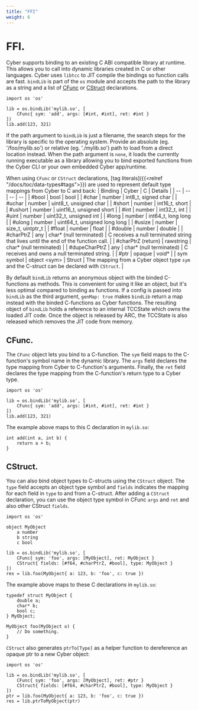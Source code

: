 ```yaml
---
title: "FFI"
weight: 6
---
```


# FFI.
Cyber supports binding to an existing C ABI compatible library at runtime.
This allows you to call into dynamic libraries created in C or other languages.
Cyber uses `libtcc` to JIT compile the bindings so function calls are fast. `bindLib` is part of the `os` module and accepts the path to the library as a string and a list of [CFunc](#cfunc) or [CStruct](#cstruct) declarations.

```cy
import os 'os'

lib = os.bindLib('mylib.so', [
    CFunc{ sym: 'add', args: [#int, #int], ret: #int }
])
lib.add(123, 321)
```

If the path argument to `bindLib` is just a filename, the search steps for the library is specific to the operating system. Provide an absolute (eg. '/foo/mylib.so') or relative (eg. './mylib.so') path to load from a direct location instead. When the path argument is `none`, it loads the currently running executable as a library allowing you to bind exported functions from the Cyber CLI or your own embedded Cyber app/runtime.

When using `CFunc` or `CStruct` declarations, [tag literals]({{<relref "/docs/toc/data-types#tags">}}) are used to represent default type mappings from Cyber to C and back:
| Binding | Cyber | C | Details |
| -- | -- | -- | -- |
| #bool | bool | bool |
| #char | number | int8_t, signed char | 
| #uchar | number | uint8_t, unsigned char | 
| #short | number | int16_t, short | 
| #ushort | number | uint16_t, unsigned short | 
| #int | number | int32_t, int |
| #uint | number | uint32_t, unsigned int |
| #long | number | int64_t, long long | 
| #ulong | number | uint64_t, unsigned long long | 
| #usize | number | size_t, uintptr_t | 
| #float | number | float |
| #double | number | double |
| #charPtrZ | any | char* (null terminated) | C receives a null terminated string that lives until the end of the function call. |
| #charPtrZ (return) | rawstring | char* (null terminated) |
| #dupeCharPtrZ | any | char* (null terminated) | C receives and owns a null terminated string. |
| #ptr | opaque | void* |
| sym symbol | object \<sym\> | Struct | The mapping from a Cyber object type `sym` and the C-struct can be declared with `CStruct`. |

By default `bindLib` returns an anonymous object with the binded C-functions as methods. This is convenient for using it like an object, but it's less optimal compared to binding as functions. If a config is passed into `bindLib` as the third argument, `genMap: true` makes `bindLib` return a map instead with the binded C-functions as Cyber functions.
The resulting object of `bindLib` holds a reference to an internal TCCState which owns the loaded JIT code.
Once the object is released by ARC, the TCCState is also released which removes the JIT code from memory.

## CFunc.
The `CFunc` object lets you bind to a C-function. The `sym` field maps to the C-function's symbol name in the dynamic library. The `args` field declares the type mapping from Cyber to C-function's arguments. Finally, the `ret` field declares the type mapping from the C-function's return type to a Cyber type.

```cy
import os 'os'

lib = os.bindLib('mylib.so', [
    CFunc{ sym: 'add', args: [#int, #int], ret: #int }
])
lib.add(123, 321)
```
The example above maps to this C declaration in `mylib.so`:
```text
int add(int a, int b) {
    return a + b;
}
```

## CStruct.
You can also bind object types to C-structs using the `CStruct` object. The `type` field accepts an object type symbol and `fields` indicates the mapping for each field in `type` to and from a C-struct.
After adding a `CStruct` declaration, you can use the object type symbol in CFunc `args` and `ret` and also other CStruct `fields`.
```cy
import os 'os'

object MyObject
    a number
    b string
    c bool

lib = os.bindLib('mylib.so', [
    CFunc{ sym: 'foo', args: [MyObject], ret: MyObject }
    CStruct{ fields: [#f64, #charPtrZ, #bool], type: MyObject }
])
res = lib.foo(MyObject{ a: 123, b: 'foo', c: true })
```
The example above maps to these C declarations in `mylib.so`:
```text
typedef struct MyObject {
    double a;
    char* b;
    bool c;
} MyObject;

MyObject foo(MyObject o) {
    // Do something.
}
```

`CStruct` also generates `ptrTo[Type]` as a helper function to dereference an opaque ptr to a new Cyber object:
```cy
import os 'os'

lib = os.bindLib('mylib.so', [
    CFunc{ sym: 'foo', args: [MyObject], ret: #ptr }
    CStruct{ fields: [#f64, #charPtrZ, #bool], type: MyObject }
])
ptr = lib.foo(MyObject{ a: 123, b: 'foo', c: true })
res = lib.ptrToMyObject(ptr)
```